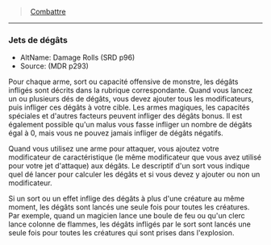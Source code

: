 ﻿---
!GenericItem
Id: combat_hd.md#jets-de-dégâts
ParentLink: combat_hd.md#combattre
Name: Jets de dégâts
ParentName: Combattre
NameLevel: 3
AltName: Damage Rolls (SRD p96)
Source: (MDR p293)
Attributes:
  Name: Jets de dégâts
  Markdown: >+
    ### <!--Name-->Jets de dégâts<!--/Name-->


    - AltName: <!--AltName-->Damage Rolls (SRD p96)<!--/AltName-->

    - Source: <!--Source-->(MDR p293)<!--/Source-->


    Pour chaque arme, sort ou capacité offensive de monstre, les dégâts infligés sont décrits dans la rubrique correspondante. Quand vous lancez un ou plusieurs dés de dégâts, vous devez ajouter tous les modificateurs, puis infliger ces dégâts à votre cible. Les armes magiques, les capacités spéciales et d'autres facteurs peuvent infliger des dégâts bonus. Il est également possible qu'un malus vous fasse infliger un nombre de dégâts égal à 0, mais vous ne pouvez jamais infliger de dégâts négatifs.


    Quand vous utilisez une arme pour attaquer, vous ajoutez votre modificateur de caractéristique (le même modificateur que vous avez utilisé pour votre jet d'attaque) aux dégâts. Le descriptif d'un sort vous indique quel dé lancer pour calculer les dégâts et si vous devez y ajouter ou non un modificateur.


    Si un sort ou un effet inflige des dégâts à plus d'une créature au même moment, les dégâts sont lancés une seule fois pour toutes les créatures. Par exemple, quand un magicien lance une boule de feu ou qu'un clerc lance colonne de flammes, les dégâts infligés par le sort sont lancés une seule fois pour toutes les créatures qui sont prises dans l'explosion.

  AltName: Damage Rolls (SRD p96)
  Source: (MDR p293)
AttributesDictionary: >+
  Name: Jets de dégâts

  Markdown: >+

    ### <!--Name-->Jets de dégâts<!--/Name-->





    - AltName: <!--AltName-->Damage Rolls (SRD p96)<!--/AltName-->



    - Source: <!--Source-->(MDR p293)<!--/Source-->





    Pour chaque arme, sort ou capacité offensive de monstre, les dégâts infligés sont décrits dans la rubrique correspondante. Quand vous lancez un ou plusieurs dés de dégâts, vous devez ajouter tous les modificateurs, puis infliger ces dégâts à votre cible. Les armes magiques, les capacités spéciales et d'autres facteurs peuvent infliger des dégâts bonus. Il est également possible qu'un malus vous fasse infliger un nombre de dégâts égal à 0, mais vous ne pouvez jamais infliger de dégâts négatifs.





    Quand vous utilisez une arme pour attaquer, vous ajoutez votre modificateur de caractéristique (le même modificateur que vous avez utilisé pour votre jet d'attaque) aux dégâts. Le descriptif d'un sort vous indique quel dé lancer pour calculer les dégâts et si vous devez y ajouter ou non un modificateur.





    Si un sort ou un effet inflige des dégâts à plus d'une créature au même moment, les dégâts sont lancés une seule fois pour toutes les créatures. Par exemple, quand un magicien lance une boule de feu ou qu'un clerc lance colonne de flammes, les dégâts infligés par le sort sont lancés une seule fois pour toutes les créatures qui sont prises dans l'explosion.



  AltName: Damage Rolls (SRD p96)

  Source: (MDR p293)

---
> [Combattre](hd_combat.md)

---

### Jets de dégâts

- AltName: Damage Rolls (SRD p96)
- Source: (MDR p293)

Pour chaque arme, sort ou capacité offensive de monstre, les dégâts infligés sont décrits dans la rubrique correspondante. Quand vous lancez un ou plusieurs dés de dégâts, vous devez ajouter tous les modificateurs, puis infliger ces dégâts à votre cible. Les armes magiques, les capacités spéciales et d'autres facteurs peuvent infliger des dégâts bonus. Il est également possible qu'un malus vous fasse infliger un nombre de dégâts égal à 0, mais vous ne pouvez jamais infliger de dégâts négatifs.

Quand vous utilisez une arme pour attaquer, vous ajoutez votre modificateur de caractéristique (le même modificateur que vous avez utilisé pour votre jet d'attaque) aux dégâts. Le descriptif d'un sort vous indique quel dé lancer pour calculer les dégâts et si vous devez y ajouter ou non un modificateur.

Si un sort ou un effet inflige des dégâts à plus d'une créature au même moment, les dégâts sont lancés une seule fois pour toutes les créatures. Par exemple, quand un magicien lance une boule de feu ou qu'un clerc lance colonne de flammes, les dégâts infligés par le sort sont lancés une seule fois pour toutes les créatures qui sont prises dans l'explosion.

